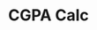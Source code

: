 ---
title: "CGPA Calc"
description: "A command-line tool to analyze academic transcripts from a TOML file. Computes SGPA, CGPA, and rolling CGPA with a clean rich-powered interface."
start_date: "May 17 2025"
end_date: "May 17 2025"
is_published: true
is_pinned: false
is_important: false
project_tags:
- Python
- Toml
- Rich
repository_link: "https://github.com/lalitm1004/cgpa-calc"
---